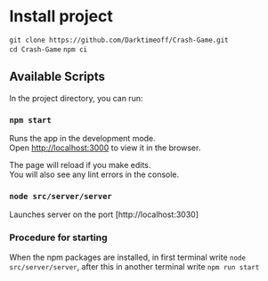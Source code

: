 # Install project

`git clone https://github.com/Darktimeoff/Crash-Game.git` \
`cd Crash-Game`
`npm ci`

## Available Scripts

In the project directory, you can run:

### `npm start`

Runs the app in the development mode.\
Open [http://localhost:3000](http://localhost:3000) to view it in the browser.

The page will reload if you make edits.\
You will also see any lint errors in the console.

### `node src/server/server`

Launches server on the port [http://localhost:3030]

### Procedure for starting
When the npm packages are installed, in first terminal write `node src/server/server`, after this in another terminal write `npm run start`